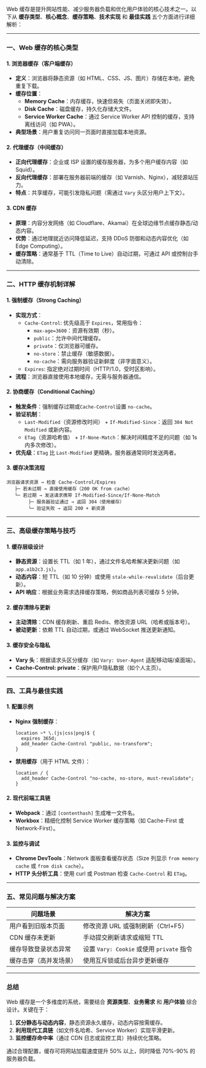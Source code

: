 Web 缓存是提升网站性能、减少服务器负载和优化用户体验的核心技术之一。以下从 **缓存类型**、**核心概念**、**缓存策略**、**技术实现** 和 **最佳实践** 五个方面进行详细解析：

---

### 一、Web 缓存的核心类型
#### 1. **浏览器缓存（客户端缓存）**
- **定义**：浏览器将静态资源（如 HTML、CSS、JS、图片）存储在本地，避免重复下载。
- **缓存位置**：
  - **Memory Cache**：内存缓存，快速但易失（页面关闭即失效）。
  - **Disk Cache**：磁盘缓存，持久化存储大文件。
  - **Service Worker Cache**：通过 Service Worker API 控制的缓存，支持离线访问（如 PWA）。
- **典型场景**：用户重复访问同一页面时直接加载本地资源。

#### 2. **代理缓存（中间缓存）**
- **正向代理缓存**：企业或 ISP 设置的缓存服务器，为多个用户缓存内容（如 Squid）。
- **反向代理缓存**：部署在服务器前端的缓存（如 Varnish、Nginx），减轻源站压力。
- **特点**：共享缓存，可能引发隐私问题（需通过 `Vary` 头区分用户上下文）。

#### 3. **CDN 缓存**
- **原理**：内容分发网络（如 Cloudflare、Akamai）在全球边缘节点缓存静态/动态内容。
- **优势**：通过地理就近访问降低延迟，支持 DDoS 防御和动态内容优化（如 Edge Computing）。
- **缓存策略**：通常基于 TTL（Time to Live）自动过期，可通过 API 或控制台手动清除。

---

### 二、HTTP 缓存机制详解
#### 1. **强制缓存（Strong Caching）**
- **实现方式**：
  - `Cache-Control`: 优先级高于 `Expires`，常用指令：
    - `max-age=3600`：资源有效期（秒）。
    - `public`：允许中间代理缓存。
    - `private`：仅浏览器可缓存。
    - `no-store`：禁止缓存（敏感数据）。
    - `no-cache`：需向服务器验证新鲜度（非字面意义）。
  - `Expires`: 指定绝对过期时间（HTTP/1.0，受时区影响）。
- **流程**：浏览器直接使用本地缓存，无需与服务器通信。

#### 2. **协商缓存（Conditional Caching）**
- **触发条件**：强制缓存过期或`Cache-Control`设置 `no-cache`。
- **验证机制**：
  - `Last-Modified`（资源修改时间） + `If-Modified-Since`：返回 `304 Not Modified` 或新内容。
  - `ETag`（资源哈希值） + `If-None-Match`：解决时间精度不足的问题（如 1s 内多次修改）。
- **优先级**：`ETag` 比 `Last-Modified` 更精确，服务器通常同时发送两者。

#### 3. **缓存决策流程**
```plaintext
浏览器请求资源 → 检查 Cache-Control/Expires
   ├─ 若未过期 → 直接使用缓存（200 OK from cache）
   └─ 若过期 → 发送请求携带 If-Modified-Since/If-None-Match
        ├─ 服务器验证通过 → 返回 304（使用缓存）
        └─ 验证失败 → 返回 200 + 新资源
```

---

### 三、高级缓存策略与技巧
#### 1. **缓存层级设计**
- **静态资源**：设置长 TTL（如 1 年），通过文件名哈希解决更新问题（如 `app.a1b2c3.js`）。
- **动态内容**：短 TTL（如 10 分钟）或使用 `stale-while-revalidate`（后台更新）。
- **API 响应**：根据业务需求选择缓存策略，例如商品列表可缓存 5 分钟。

#### 2. **缓存清除与更新**
- **主动清除**：CDN 缓存刷新、重启 Redis、修改资源 URL（哈希或版本号）。
- **被动更新**：依赖 TTL 自动过期，或通过 WebSocket 推送更新通知。

#### 3. **缓存安全与隐私**
- **Vary 头**：根据请求头区分缓存（如 `Vary: User-Agent` 适配移动端/桌面端）。
- **Cache-Control: private**：保护用户隐私数据（如个人主页）。

---

### 四、工具与最佳实践
#### 1. **配置示例**
- **Nginx 强制缓存**：
  ```nginx
  location ~* \.(js|css|png)$ {
    expires 365d;
    add_header Cache-Control "public, no-transform";
  }
  ```
- **禁用缓存**（用于 HTML 文件）：
  ```nginx
  location / {
    add_header Cache-Control "no-cache, no-store, must-revalidate";
  }
  ```

#### 2. **现代前端工具链**
- **Webpack**：通过 `[contenthash]` 生成唯一文件名。
- **Workbox**：精细化控制 Service Worker 缓存策略（如 Cache-First 或 Network-First）。

#### 3. **监控与调试**
- **Chrome DevTools**：Network 面板查看缓存状态（Size 列显示 `from memory cache` 或 `from disk cache`）。
- **HTTP 头分析工具**：使用 curl 或 Postman 检查 `Cache-Control` 和 `ETag`。

---

### 五、常见问题与解决方案
| 问题场景                  | 解决方案                                  |
|---------------------------|-----------------------------------------|
| 用户看到旧版本页面        | 修改资源 URL 或强制刷新（Ctrl+F5）       |
| CDN 缓存未更新            | 手动提交刷新请求或缩短 TTL               |
| 缓存导致登录状态异常      | 设置 `Vary: Cookie` 或使用 `private` 指令 |
| 缓存击穿（高并发场景）    | 使用互斥锁或后台异步更新缓存             |

---

### 总结
Web 缓存是一个多维度的系统，需要结合 **资源类型**、**业务需求** 和 **用户体验** 综合设计。关键在于：
1. **区分静态与动态内容**，静态资源永久缓存，动态内容按需缓存。
2. **利用现代工具链**（如文件名哈希、Service Worker）实现平滑更新。
3. **监控缓存命中率**（通过 CDN 日志或监控工具）持续优化策略。

通过合理配置，缓存可将网站加载速度提升 50% 以上，同时降低 70%-90% 的服务器负载。